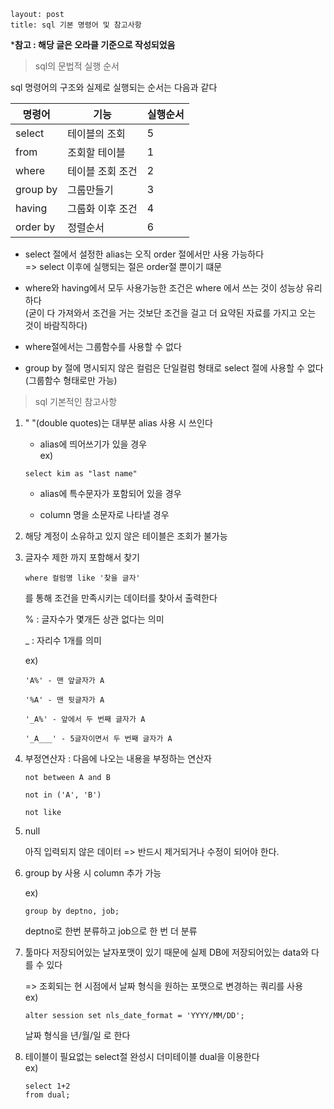 ```
layout: post
title: sql 기본 명령어 및 참고사항
```

***참고 : 해당 글은 오라클 기준으로 작성되었음**  


> sql의 문법적 실행 순서

sql 명령어의 구조와 실제로 실행되는 순서는 다음과 같다

명령어 | 기능 | 실행순서 
---- | ---- |----
select | 테이블의 조회 | 5
from | 조회할 테이블 | 1
where | 테이블 조회 조건 | 2
group by | 그룹만들기 | 3
having | 그룹화 이후 조건 | 4
order by | 정렬순서 | 6


- select 절에서 설정한 alias는 오직 order 절에서만 사용 가능하다  
=> select 이후에 실행되는 절은 order절 뿐이기 떄문  

- where와 having에서 모두 사용가능한 조건은 where 에서 쓰는 것이 성능상 유리하다  
(굳이 다 가져와서 조건을 거는 것보단 조건을 걸고 더 요약된 자료를 가지고 오는 것이 바람직하다)  

- where절에서는 그룹함수를 사용할 수 없다  

- group by 절에 명시되지 않은 컬럼은 단일컬럼 형태로 select 절에 사용할 수 없다(그룹함수 형태로만 가능)






> sql 기본적인 참고사항 
1. " "(double quotes)는 대부분 alias 사용 시 쓰인다
    - alias에 띄어쓰기가 있을 경우  
    ex) 
    ```
    select kim as "last name"
    ```
    - alias에 특수문자가 포함되어 있을 경우

    - column 명을 소문자로 나타낼 경우  


2. 해당 계정이 소유하고 있지 않은 테이블은 조회가 불가능



3. 글자수 제한 까지 포함해서 찾기  
    ```
    where 컬럼명 like '찾을 글자'
    ```
    를 통해 조건을 만족시키는 데이터를 찾아서 출력한다  

    % : 글자수가 몇개든 상관 없다는 의미  

    _ : 자리수 1개를 의미  

    ex) 
    ```
    'A%' - 맨 앞글자가 A  

    '%A' - 맨 뒷글자가 A  

    '_A%' - 앞에서 두 번째 글자가 A  

    '_A___' - 5글자이면서 두 번째 글자가 A  
    ```

4. 부정연산자 : 다음에 나오는 내용을 부정하는 연산자  
    ```
    not between A and B  

    not in ('A', 'B')  

    not like  
    ```


5. null  

    아직 입력되지 않은 데이터 => 반드시 제거되거나 수정이 되어야 한다.  




6. group by 사용 시 column 추가 가능  

    ex) 
    ```
    group by deptno, job; 
    ```
    deptno로 한번 분류하고 job으로 한 번 더 분류  



7. 툴마다 저장되어있는 날자포맷이 있기 때문에 실제 DB에 저장되어있는 data와 다를 수 있다  

    => 조회되는 현 시점에서 날짜 형식을 원하는 포맷으로 변경하는 쿼리를 사용  
    ex) 
    ```
    alter session set nls_date_format = 'YYYY/MM/DD';
    ```
    날짜 형식을 년/월/일 로 한다  


8. 테이블이 필요없는 select절 완성시 더미테이블 dual을 이용한다  
    ex)
    ```
    select 1+2
    from dual; 
    ```


